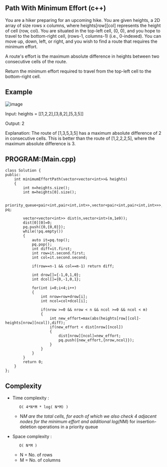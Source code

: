 ## Path With Minimum Effort (c++)

You are a hiker preparing for an upcoming hike. You are given heights, a 2D array of size rows x columns, where heights[row][col] represents the height of cell (row, col). You are situated in the top-left cell, (0, 0), and you hope to travel to the bottom-right cell, (rows-1, columns-1) (i.e., 0-indexed). You can move up, down, left, or right, and you wish to find a route that requires the minimum effort.

A route's effort is the maximum absolute difference in heights between two consecutive cells of the route.

Return the minimum effort required to travel from the top-left cell to the bottom-right cell.

## Example
![image](https://github.com/user-attachments/assets/af32b2f8-d27b-4989-adfa-ba45b145d7ea)

Input: heights = [[1,2,2],[3,8,2],[5,3,5]]

Output: 2

Explanation: The route of [1,3,5,3,5] has a maximum absolute difference of 2 in consecutive cells.
This is better than the route of [1,2,2,2,5], where the maximum absolute difference is 3.

## PROGRAM:(Main.cpp)
```
class Solution {
public:
    int minimumEffortPath(vector<vector<int>>& heights) 
    {
        int n=heights.size();
        int m=heights[0].size();

        priority_queue<pair<int,pair<int,int>>,vector<pair<int,pair<int,int>>>,greater<pair<int,pair<int,int>>>> pq;
        
        vector<vector<int>> dist(n,vector<int>(m,1e9));
        dist[0][0]=0;
        pq.push({0,{0,0}});
        while(!pq.empty())
        {
            auto it=pq.top();
            pq.pop();
            int diff=it.first;
            int row=it.second.first;
            int col=it.second.second;

            if(row==n-1 && col==m-1) return diff;

            int drow[]={-1,0,1,0};
            int dcol[]={0,-1,0,1};

            for(int i=0;i<4;i++)
            {
                int nrow=row+drow[i];
                int ncol=col+dcol[i];

                if(nrow >=0 && nrow < n && ncol >=0 && ncol < m)
                {
                    int new_effort=max(abs(heights[row][col]-heights[nrow][ncol]),diff);
                    if(new_effort < dist[nrow][ncol])
                    {
                        dist[nrow][ncol]=new_effort;
                        pq.push({new_effort,{nrow,ncol}});
                    }
                }
            }
        }
        return 0;
    }
};
```
## Complexity
- Time complexity : 
  
         O( 4*N*M * log( N*M) ) 

   - N*M are the total cells, for each of which we also check 4 adjacent nodes for the minimum effort and additional log(N*M) for insertion-deletion operations in a priority queue 

- Space complexity :

         O( N*M )

    - N = No. of rows
    - M = No. of columns 
